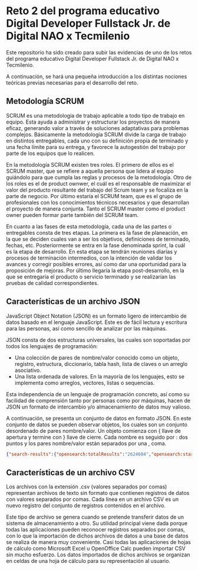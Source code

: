 # Reto 2 del programa educativo Digital Developer Fullstack Jr. de Digital NAO x Tecmilenio

Este repositorio ha sido creado para subir las evidencias de uno de los retos del programa educativo Digital Developer Fullstack Jr. de Digital NAO x Tecmilenio.

A continuación, se hará una pequeña introducción a los distintas nociones teóricas previas necesarias para el desarrollo del reto.

## Metodología SCRUM

SCRUM es una  metodología de trabajo aplicable a todo tipo de trabajo en equipo. Esta ayuda a administrar y estructurar los proyectos de manera eficaz, generando valor a través de soluciones adaptativas para problemas complejos. Básicamente la metodología SCRUM divide la carga de trabajo en distintos entregables, cada uno con su definición propia de terminado y una fecha límite para su entrega, y favorece la autogestión del trabajo por parte de los equipos que lo realicen.

En la metodología SCRUM existen tres roles. El primero de ellos es el SCRUM master, que se refiere a aquella persona que lidera al equipo guiándolo para que cumpla las reglas y procesos de la metodología. Otro de los roles es el de product ownwer, el cuál es el responsable de maximizar el valor del producto resultante del trabajo del Scrum team y se focaliza en la parte de negocio. Por último estaría el SCRUM team, que es el grupo de profesionales con los conocimientos técnicos necesarios y que desarrollan el proyecto de manera conjunta. Tanto el SCRUM master como el product owner pueden formar parte también del SCRUM team.

En cuanto a las fases de esta metodología, cada una de las partes o entregables consta de tres etapas. La primera es la fase de planeación, en la que se deciden cuales van a ser los objetivos, definiciones de terminado, fechas, etc. Posteriormente se entra en la fase denominada sprint, la cuál es la etapa de desarrollo. En esta etapa se tendrán reuniones diarías y procesos de terminación intermedios, con la intención de validar los avances y corregir posibles errores, así como dar una oportunidad para la proposición de mejoras. Por último llegaría la etapa post-desarrollo, en la que se entregaría el producto o servicio terminado y se realizarían las pruebas de calidad correspondientes.

## Características de un archivo JSON

JavaScript Object Notation (JSON)  es un formato ligero de intercambio de datos basado en el lenguaje JavaScript. Este es de fácil lectura y escritura  para las personas, así como sencillo de analizar por las máquinas.

JSON consta de dos estructuras universales, las cuales son soportadas por todos los lenguajes de programación:
- Una colección de pares de nombre/valor conocido como un objeto, registro, estructura, diccionario, tabla hash, lista de claves o un arreglo asociativo.
- Una lista ordenada de valores. En la mayoría de los lenguajes, esto se implementa como arreglos, vectores, listas o sequencias.

Esta independencia de un lenguaje de programación concreto, así como su facilidad de comprensión tanto por personas como por máquinas, hacen de JSON un formato de intercambio y/o almacenamiento de datos muy valioso.

A continuación, se presenta un conjunto de datos en formato JSON. En este conjunto de datos se pueden observar objetos, los cuales son un conjunto desordenado de pares nombre/valor. Un objeto comienza con { llave de apertura y termine con } llave de cierre. Cada nombre es seguido por : dos puntos y los pares nombre/valor están separados por una , coma.

```json
{"search-results":{"opensearch:totalResults":"2624604","opensearch:startIndex":"5","opensearch:itemsPerPage":"5","opensearch:Query":{"@role": "request", "@searchTerms": "heart", "@startPage": "5"},"link": [{"@_fa": "true", "@ref": "self", "@href": "http://api.elsevier.com:80/content/search/scopus?start=5&count=5&query=heart&view=COMPLETE&ver=new", "@type": "application/json"},{"@_fa": "true", "@ref": "first", "@href": "http://api.elsevier.com:80/content/search/scopus?start=0&count=5&query=heart&view=COMPLETE&ver=new", "@type": "application/json"},{"@_fa": "true", "@ref": "prev", "@href": "http://api.elsevier.com:80/content/search/scopus?start=0&count=5&query=heart&view=COMPLETE&ver=new", "@type": "application/json"},{"@_fa": "true", "@ref": "next", "@href": "http://api.elsevier.com:80/content/search/scopus?start=10&count=5&query=heart&view=COMPLETE&ver=new", "@type": "application/json"},{"@_fa": "true", "@ref": "last", "@href": "http://api.elsevier.com:80/content/search/scopus?start=4995&count=5&query=heart&view=COMPLETE&ver=new", "@type": "application/json"}],"entry": [{"@_fa": "true", "link": [{"@_fa": "true", "@ref": "self", "@href": "http://api.elsevier.com/content/abstract/scopus_id/84884919538"},{"@_fa": "true", "@ref": "scopus", "@href": "http://www.scopus.com/inward/record.url?partnerID=HzOxMe3b&scp=84884919538"},{"@_fa": "true", "@ref": "scopus-citedby", "@href": "http://www.scopus.com/inward/citedby.url?partnerID=HzOxMe3b&scp=84884919538"},{"@_fa": "true", "@ref": "full-text", "@href": "http://api.elsevier.com/content/article/eid/1-s2.0-S0740002013001652"}],"prism:url":"http://api.elsevier.com/content/abstract/scopus_id/84884919538","dc:identifier":"SCOPUS_ID:84884919538","dc:title":"Brain is the predilection site of Toxoplasma gondii in experimentally inoculated pigs as revealed by magnetic capture and real-time PCR","dc:creator":"Jur�nkov�, J.","prism:publicationName":"Food Microbiology","prism:issn":"07400020","prism:eIssn":"10959998","prism:volume":"38","prism:pageRange":"167-170","prism:coverDate":"2014-04-01","prism:coverDisplayDate":"April 2014","prism:doi":"10.1016/j.fm.2013.08.011","dc:description":"Pigs represent an important source of food in many countries, and undercooked pork containing tissue cysts is one of the most common sources of Toxoplasma gondii infection for humans. A magnetic capture method for the isolation of T.gondii DNA and quantitative real-time PCR targeting the 529bp TOXO repeat element were used to estimate the parasite burden in different tissues of pigs experimentally infected with T.gondii oocysts, and to determine the predilection sites of T.gondii in this host species. The highest concentration of T.gondii DNA was found in brain tissues, equivalent to [median] 553.7 (range 3857.7-121.9) parasites per gram, followed by lungs, heart and dorsal muscles with median values corresponding to 0.3 (range 61.3-0.02); 2.6 (range 7.34-0.37) and 0.6 (range 2.81-0.31) parasites per gram of tissue, respectively. Skeletal muscles from fore and hindlimb, liver and kidney presented very low infection burdens equivalent to [median] =0.2 parasites per gram of tissues, and no parasite DNA could be detected in the spleen. This study contributes to understanding the value of different pig tissues as a source of T.gondii infection for humans and shows that the brain, while not being of major importance as human food source, may represent a first-line selection tissue when performing non-serological surveys (e.g. bioassays, histopathological, immunohistochemical or molecular studies) to detect T.gondii infections in pigs. � 2013 Elsevier Ltd.","citedby-count":"0","affiliation": [{"@_fa": "true", "affiliation-url":"http://api.elsevier.com/content/affiliation/affiliation_id/60020771","afid":"60020771","affilname":"University of Veterinary and Pharmaceutical Sciences Brno","affiliation-city":"Brno","affiliation-country":"Czech Republic","name-variant": [{"@_fa": "true", "$" :"University of Veterinary and Pharmaceutical Sciences"},{"@_fa": "true", "$" :"University of Veterinary and Pharmaceutical Sciences Brno"}]},{"@_fa": "true", "affiliation-url":"http://api.elsevier.com/content/affiliation/affiliation_id/60012614","afid":"60012614","affilname":"Universit�t Z�rich","affiliation-city":"Zurich","affiliation-country":"Switzerland","name-variant": [{"@_fa": "true", "$" :"University of Zurich"},{"@_fa": "true", "$" :"University of Z�rich"},{"@_fa": "true", "$" :"Universit�t Z�rich"}]}],"prism:aggregationType":"Journal","subtype":"ar","subtypeDescription":"Article","author": [{"@_fa": "true", "author-url":"http://api.elsevier.com/content/author/author_id/55934048000","authid":"55934048000","authname":"Jur�nkov�, J.","surname":"Jur�nkov�","initials":"J.","afid": [{"@_fa": "true", "$" :"60020771"}]},{"@_fa": "true", "author-url":"http://api.elsevier.com/content/author/author_id/6602634089","authid":"6602634089","authname":"Basso, W.","given-name":"Walter","surname":"Basso","initials":"W.","afid": [{"@_fa": "true", "$" :"60012614"}]},{"@_fa": "true", "author-url":"http://api.elsevier.com/content/author/author_id/23980872700","authid":"23980872700","authname":"Neumayerov�, H.","given-name":"Helena","surname":"Neumayerov�","initials":"H.","afid": [{"@_fa": "true", "$" :"60020771"}]},{"@_fa": "true", "author-url":"http://api.elsevier.com/content/author/author_id/55336480400","authid":"55336480400","authname":"Bal��, V.","given-name":"Vojtech","surname":"Bal��","initials":"V.","afid": [{"@_fa": "true", "$" :"60020771"}]},{"@_fa": "true", "author-url":"http://api.elsevier.com/content/author/author_id/6507548847","authid":"6507548847","authname":"J�nov�, E.","given-name":"Eva","surname":"J�nov�","initials":"E.","afid": [{"@_fa": "true", "$" :"60020771"}]},{"@_fa": "true", "author-url":"http://api.elsevier.com/content/author/author_id/8299106600","authid":"8299106600","authname":"Sidler, X.","given-name":"Xaver","surname":"Sidler","initials":"X.","afid": [{"@_fa": "true", "$" :"60012614"}]},{"@_fa": "true", "author-url":"http://api.elsevier.com/content/author/author_id/7006822338","authid":"7006822338","authname":"Deplazes, P.","given-name":"Peter","surname":"Deplazes","initials":"P.","afid": [{"@_fa": "true", "$" :"60012614"}]},{"@_fa": "true", "author-url":"http://api.elsevier.com/content/author/author_id/7005935041","authid":"7005935041","authname":"Koudela, B.","given-name":"Bretislav","surname":"Koudela","initials":"B.","afid": [{"@_fa": "true", "$" :"60020771"}]}],"authkeywords":"Magnetic capture | Pigs | Real-time PCR | Toxoplasma gondii"},{"@_fa": "true", "link": [{"@_fa": "true", "@ref": "self", "@href": "http://api.elsevier.com/content/abstract/scopus_id/84888056396"},{"@_fa": "true", "@ref": "scopus", "@href": "http://www.scopus.com/inward/record.url?partnerID=HzOxMe3b&scp=84888056396"},{"@_fa": "true", "@ref": "scopus-citedby", "@href": "http://www.scopus.com/inward/citedby.url?partnerID=HzOxMe3b&scp=84888056396"},{"@_fa": "true", "@ref": "full-text", "@href": "http://api.elsevier.com/content/article/eid/1-s2.0-S0955067413001610"}],"prism:url":"http://api.elsevier.com/content/abstract/scopus_id/84888056396","dc:identifier":"SCOPUS_ID:84888056396","dc:title":"Recent developments in biased agonism","dc:creator":"Wisler, J.W.","prism:publicationName":"Current Opinion in Cell Biology","prism:issn":"09550674","prism:eIssn":"18790410","prism:volume":"27","prism:issueIdentifier":"1","prism:pageRange":"18-24","prism:coverDate":"2014-04-01","prism:coverDisplayDate":"April 2014","prism:doi":"10.1016/j.ceb.2013.10.008","dc:description":"The classic paradigm of G protein-coupled receptor (GPCR) activation was based on the understanding that agonist binding to a receptor induces or stabilizes a conformational change to an 'active' conformation. In the past decade, however, it has been appreciated that ligands can induce distinct 'active' receptor conformations with unique downstream functional signaling profiles. Building on the initial recognition of the existence of such 'biased ligands', recent years have witnessed significant developments in several areas of GPCR biology. These include increased understanding of structural and biophysical mechanisms underlying biased agonism, improvements in characterization and quantification of ligand efficacy, as well as clinical development of these novel ligands. Here we review recent major developments in these areas over the past several years. � 2013 .","citedby-count":"0","affiliation": [{"@_fa": "true", "affiliation-url":"http://api.elsevier.com/content/affiliation/affiliation_id/60005200","afid":"60005200","affilname":"Duke University School of Medicine","affiliation-city":"Durham","affiliation-country":"United States","name-variant": [{"@_fa": "true", "$" :"Duke University Medical Center"},{"@_fa": "true", "$" :"Duke Univ. Med. Cent."}]}],"prism:aggregationType":"Journal","subtype":"re","subtypeDescription":"Review","author": [{"@_fa": "true", "author-url":"http://api.elsevier.com/content/author/author_id/13606062200","authid":"13606062200","authname":"Wisler, J.W.","given-name":"James W.","surname":"Wisler","initials":"J.W.","afid": [{"@_fa": "true", "$" :"60005200"}]},{"@_fa": "true", "author-url":"http://api.elsevier.com/content/author/author_id/12775435300","authid":"12775435300","authname":"Xiao, K.","given-name":"Kunhong","surname":"Xiao","initials":"K.","afid": [{"@_fa": "true", "$" :"60005200"}]},{"@_fa": "true", "author-url":"http://api.elsevier.com/content/author/author_id/55934616100","authid":"55934616100","authname":"Thomsen, A.R.B.","given-name":"Alex R B","surname":"Thomsen","initials":"A.R.B.","afid": [{"@_fa": "true", "$" :"60005200"}]},{"@_fa": "true", "author-url":"http://api.elsevier.com/content/author/author_id/35391040400","authid":"35391040400","authname":"Lefkowitz, R.J.","given-name":"Robert J.","surname":"Lefkowitz","initials":"R.J.","afid": [{"@_fa": "true", "$" :"60005200"},{"@_fa": "true", "$" :"60005200"},{"@_fa": "true", "$" :"60005200"}]}]},{"@_fa": "true", "link": [{"@_fa": "true", "@ref": "self", "@href": "http://api.elsevier.com/content/abstract/scopus_id/84884272794"},{"@_fa": "true", "@ref": "scopus", "@href": "http://www.scopus.com/inward/record.url?partnerID=HzOxMe3b&scp=84884272794"},{"@_fa": "true", "@ref": "scopus-citedby", "@href": "http://www.scopus.com/inward/citedby.url?partnerID=HzOxMe3b&scp=84884272794"}],"prism:url":"http://api.elsevier.com/content/abstract/scopus_id/84884272794","dc:identifier":"SCOPUS_ID:84884272794","dc:title":"Symptoms as Solutions: Hypnosis and Biofeedback for Autonomic Regulation in Autism Spectrum Disorders","dc:creator":"Sugarman, L.I.","prism:publicationName":"American Journal of Clinical Hypnosis","prism:issn":"00029157","prism:eIssn":"21600562","prism:volume":"56","prism:issueIdentifier":"2","prism:pageRange":"152-173","prism:coverDate":"2014-04-01","prism:coverDisplayDate":"April 2014","prism:doi":"10.1080/00029157.2013.768197","dc:description":"The Autonomic Dysregulation Theory of autism posits that a phylogenetically early autonomic defect leads to overarousal and impairments in language and social engagement. Cognitive rigidity and repetitive behaviors manifest as mitigating efforts. Focusing on the implications of this premise may provide more productive therapeutic approaches than existing methods. It suggests that self-regulation therapy using hypnosis and biofeedback should be highly effective, especially for young people. Hypnotic strategies can utilize restrictive repetitive behaviors in trance as resources for comfort and control. Biofeedback training can be tailored to focus on autonomic regulation. The authors develop this theory and describe methods of integrating hypnosis and biofeedback that have been therapeutic for people with autism. Directions for future research to validate this approach are discussed. � 2013 Copyright American Society of Clinical Hypnosis.","citedby-count":"0","affiliation": [{"@_fa": "true", "affiliation-url":"http://api.elsevier.com/content/affiliation/affiliation_id/60001777","afid":"60001777","affilname":"Rochester Institute of Technology","affiliation-city":"Rochester","affiliation-country":"United States","name-variant": [{"@_fa": "true", "$" :"Rochester Institute of Technology"},{"@_fa": "true", "$" :"Rochester Inst of Technology"}]}],"prism:aggregationType":"Journal","subtype":"ar","subtypeDescription":"Article","author": [{"@_fa": "true", "author-url":"http://api.elsevier.com/content/author/author_id/55856895200","authid":"55856895200","authname":"Sugarman, L.I.","given-name":"Laurence I.","surname":"Sugarman","initials":"L.I.","afid": [{"@_fa": "true", "$" :"60001777"}]},{"@_fa": "true", "author-url":"http://api.elsevier.com/content/author/author_id/55857192800","authid":"55857192800","authname":"Garrison, B.L.","given-name":"Brian L.","surname":"Garrison","initials":"B.L.","afid": [{"@_fa": "true", "$" :"60001777"}]},{"@_fa": "true", "author-url":"http://api.elsevier.com/content/author/author_id/55857853000","authid":"55857853000","authname":"Williford, K.L.","given-name":"Kelsey L.","surname":"Williford","initials":"K.L.","afid": [{"@_fa": "true", "$" :"60001777"}]}],"authkeywords":"autism | autism spectrum disorder | autonomic regulation | biofeedback | hypnosis | repetitive behaviors"},{"@_fa": "true", "link": [{"@_fa": "true", "@ref": "self", "@href": "http://api.elsevier.com/content/abstract/scopus_id/84884527646"},{"@_fa": "true", "@ref": "scopus", "@href": "http://www.scopus.com/inward/record.url?partnerID=HzOxMe3b&scp=84884527646"},{"@_fa": "true", "@ref": "scopus-citedby", "@href": "http://www.scopus.com/inward/citedby.url?partnerID=HzOxMe3b&scp=84884527646"},{"@_fa": "true", "@ref": "full-text", "@href": "http://api.elsevier.com/content/article/eid/1-s2.0-S0261517713001556"}],"prism:url":"http://api.elsevier.com/content/abstract/scopus_id/84884527646","dc:identifier":"SCOPUS_ID:84884527646","dc:title":"Investigating the effects of job demands and job resources on cabin crew safety behaviors","dc:creator":"Chen, C.-F.","prism:publicationName":"Tourism Management","prism:issn":"02615177","prism:volume":"41","prism:pageRange":"45-52","prism:coverDate":"2014-04-01","prism:coverDisplayDate":"April 2014","prism:doi":"10.1016/j.tourman.2013.08.009","dc:description":"Cabin crews are crucial to the cabin safety performance of airlines, and may enhance air travel safety and alleviate passenger concerns. Within the limited literature devoted to cabin crew related research, this study aims to examine the causal relationships among \"job demands\", \"job resources\" and cabin crew safety behaviors. Data from a survey of 339 flight attendants working for Taiwanese international airlines were analyzed using structural equation modeling. A variety of fit indices confirmed the overall model fit, and all the paths in the model were statistically significant. Framed in the context of the job demands-resources model, the results reveal negative causality between \"job demands\" and \"cabin crew safety behaviors\", whereas \"job resources\" are positively related to \"upward safety communication\", \"in-role\" and \"extra-role\" safety behaviors. The implications of the results for practitioners and future research are discussed. � 2013 Elsevier Ltd.","citedby-count":"0","affiliation": [{"@_fa": "true", "affiliation-url":"http://api.elsevier.com/content/affiliation/affiliation_id/60014982","afid":"60014982","affilname":"National Cheng Kung University","affiliation-city":"Tainan","affiliation-country":"Taiwan","name-variant": [{"@_fa": "true", "$" :"National Cheng Kung University"},{"@_fa": "true", "$" :"Natl Cheng Kung Univ"},{"@_fa": "true", "$" :"National Cheng-Kung University"}]},{"@_fa": "true", "affiliation-url":"http://api.elsevier.com/content/affiliation/affiliation_id/60018181","afid":"60018181","affilname":"Aletheia University","affiliation-city":"Tamsui","affiliation-country":"Taiwan","name-variant": [{"@_fa": "true", "$" :"Aletheia University"}]}],"prism:aggregationType":"Journal","subtype":"ar","subtypeDescription":"Article","author": [{"@_fa": "true", "author-url":"http://api.elsevier.com/content/author/author_id/14832325400","authid":"14832325400","authname":"Chen, C.-F.","given-name":"Chingfu","surname":"Chen","initials":"C.","afid": [{"@_fa": "true", "$" :"60014982"}]},{"@_fa": "true", "author-url":"http://api.elsevier.com/content/author/author_id/25226574600","authid":"25226574600","authname":"Chen, S.-C.","given-name":"Shuchuan","surname":"Chen","initials":"S.","afid": [{"@_fa": "true", "$" :"60014982"},{"@_fa": "true", "$" :"60018181"}]}],"authkeywords":"Cabin crew | Job demands | Job resources | Safety behavior | Upward safety communication"},{"@_fa": "true", "link": [{"@_fa": "true", "@ref": "self", "@href": "http://api.elsevier.com/content/abstract/scopus_id/84886423686"},{"@_fa": "true", "@ref": "scopus", "@href": "http://www.scopus.com/inward/record.url?partnerID=HzOxMe3b&scp=84886423686"},{"@_fa": "true", "@ref": "scopus-citedby", "@href": "http://www.scopus.com/inward/citedby.url?partnerID=HzOxMe3b&scp=84886423686"}],"prism:url":"http://api.elsevier.com/content/abstract/scopus_id/84886423686","dc:identifier":"SCOPUS_ID:84886423686","dc:title":"Antidiarrheal activities of isovanillin, iso-acetovanillon and Pycnocycla spinosa Decne ex.Boiss extract in mice","dc:creator":"Sadraei, H.","prism:publicationName":"Research in Pharmaceutical Sciences","prism:issn":"17355362","prism:eIssn":"17359414","prism:volume":"9","prism:issueIdentifier":"2","prism:pageRange":"83-89","prism:coverDate":"2014-04-01","prism:coverDisplayDate":"April 2014","dc:description":"Isovanillin and iso-acetovanillon are two phenolic components isolated from a number of plants including Pycnocycla spinosa. P. spinosa extract has antispasmodic and antidiarrheal activities. However, no comparative study has been done on antidiarrheal action of isovanillin and iso-acetovanillon, so far. The aim of this study was to investigate antidiarrheal action of isovanillin and iso-acetovanillon and their effects on small intestinal transit, for comparison with propantheline. Male mice (25-30 g), fasted over night with free access to water, were treated with test compounds or control (p.o.). Thirty min later castor oil (0.5 ml) was given orally to the animals. In another groups of animals MgSO4 (0.5 ml of 10% solution) was given first and half an hour later the test drugs were administered. Onset and number of wet defecations were recorded for each animal over 3.5 h after treatment with diarrhoea inducing agents. In another groups, intestinal transit of charcoal meal was determined following administration of the compounds. Isovanillin (2 mg/kg & 5 mg/kg), iso-acetovanillon (2 mg/kg & 5 mg/kg) and P. spinosa extract (5 mg/kg) delayed onset of diarrhoea and significantly reduced wet defecation induced by castor oil and MgSO4. They all had antidiarrheal effect similar to propantheline (5 mg/kg). Isovanillin, iso-acetovanillon and P. spinosa extract compared to control groups, significantly reduced small intestinal transit of charcoal meal. This study shows that antidiarrheal effect of P. spinosa extract is at least partially due to presence of two active compounds isovanillin and isoacetovanillon.","citedby-count":"0","affiliation": [{"@_fa": "true", "affiliation-url":"http://api.elsevier.com/content/affiliation/affiliation_id/60020609","afid":"60020609","affilname":"Isfahan University of Medical Sciences","affiliation-city":"Isfahan","affiliation-country":"Iran","name-variant": [{"@_fa": "true", "$" :"Isfahan University of Medical Sciences"},{"@_fa": "true", "$" :"Isfahan Univ. of Medical Sciences"}]}],"prism:aggregationType":"Journal","subtype":"ar","subtypeDescription":"Article","author": [{"@_fa": "true", "author-url":"http://api.elsevier.com/content/author/author_id/6602807070","authid":"6602807070","authname":"Sadraei, H.","given-name":"Hassan","surname":"Sadraei","initials":"H.","afid": [{"@_fa": "true", "$" :"60020609"}]},{"@_fa": "true", "author-url":"http://api.elsevier.com/content/author/author_id/36117642300","authid":"36117642300","authname":"Ghanadian, M.","given-name":"Mustafa Mustafa","surname":"Ghanadian","initials":"M.M.","afid": [{"@_fa": "true", "$" :"60020609"}]},{"@_fa": "true", "author-url":"http://api.elsevier.com/content/author/author_id/6602771409","authid":"6602771409","authname":"Asghari, G.","given-name":"Gholamreza Reza","surname":"Asghari","initials":"G.R."},{"@_fa": "true", "author-url":"http://api.elsevier.com/content/author/author_id/55901131400","authid":"55901131400","authname":"Azali, N.","given-name":"N.","surname":"Azali","initials":"N.","afid": [{"@_fa": "true", "$" :"60020609"},{"@_fa": "true", "$" :"60020609"}]}],"authkeywords":"Iso-acetovanillon | Isovanillin | Propantheline, ileum transit, pycnocycla spinosa extract, diarrhoea"}]}}
```

## Características de un archivo CSV
Los archivos con la extensión .csv (valores separados por comas) representan archivos de texto sin formato que contienen registros de datos con valores separados por comas. Cada línea en un archivo CSV es un nuevo registro del conjunto de registros contenidos en el archivo.

Este tipo de archivo se genera cuando se pretende transferir datos de un sistema de almacenamiento a otro. Su utilidad principal viene dada porque todas las aplicaciones pueden reconocer registros separados por comas, con lo que la importación de dichos archivos de datos a una base de datos se realiza de manera muy conveniente. Casi todas las aplicaciones de hojas de cálculo como Microsoft Excel u OpenOffice Calc pueden importar CSV sin mucho esfuerzo. Los datos importados de dichos archivos se organizan en celdas de una hoja de cálculo para su representación al usuario.
